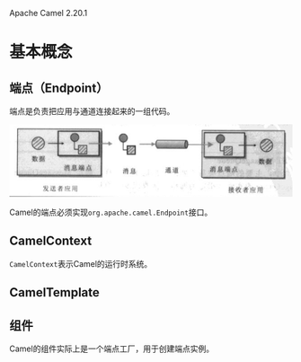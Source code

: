 Apache Camel 2.20.1

# 基本概念

## 端点（Endpoint）

端点是负责把应用与通道连接起来的一组代码。

![端点](resources/Camel/端点.png)

Camel的端点必须实现`org.apache.camel.Endpoint`接口。

## CamelContext

`CamelContext`表示Camel的运行时系统。

## CamelTemplate

## 组件

Camel的组件实际上是一个端点工厂，用于创建端点实例。